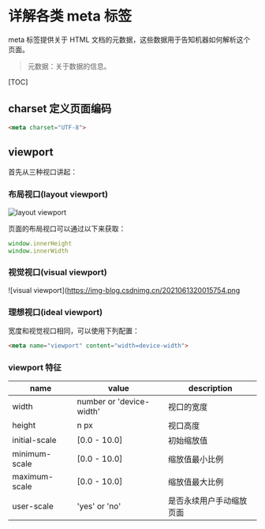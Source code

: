 # 详解各类 meta 标签

meta 标签提供关于 HTML 文档的元数据，这些数据用于告知机器如何解析这个页面。

> 元数据：关于数据的信息。

[TOC]

## charset 定义页面编码

```html
<meta charset="UTF-8">
```

## viewport

首先从三种视口讲起：

### 布局视口(layout viewport)

![layout viewport](https://img-blog.csdnimg.cn/20210613200124182.png)

页面的布局视口可以通过以下来获取：

```js
window.innerHeight
window.innerWidth
```

### 视觉视口(visual viewport)

![visual viewport](<https://img-blog.csdnimg.cn/2021061320015754.png>

### 理想视口(ideal viewport)

宽度和视觉视口相同，可以使用下列配置：

```html
<meta name="viewport" content="width=device-width">
```

### viewport 特征

|name|value|description|
|-|-|-|
|width| number or 'device-width' |视口的宽度|
|height| n px|视口高度|
|initial-scale| [0.0 - 10.0]|初始缩放值|
|minimum-scale| [0.0 - 10.0]|缩放值最小比例|
|maximum-scale| [0.0 - 10.0]|缩放值最大比例|
|user-scale| 'yes' or 'no' |是否永续用户手动缩放页面|
